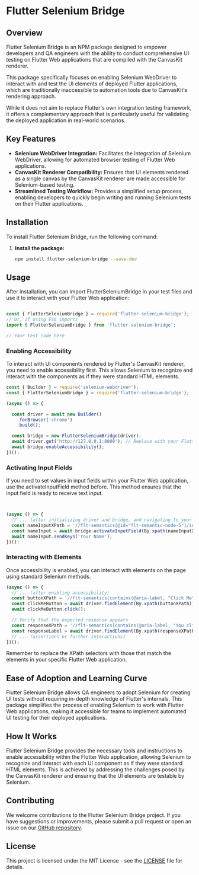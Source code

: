# Flutter Selenium Bridge

## Overview
Flutter Selenium Bridge is an NPM package designed to empower developers and QA engineers with the ability to conduct comprehensive UI testing on Flutter Web applications that are compiled with the CanvasKit renderer. 

This package specifically focuses on enabling Selenium WebDriver to interact with and test the UI elements of deployed Flutter applications, which are traditionally inaccessible to automation tools due to CanvasKit's rendering approach.

While it does not aim to replace Flutter's own integration testing framework, it offers a complementary approach that is particularly useful for validating the deployed application in real-world scenarios.

## Key Features
- **Selenium WebDriver Integration:** Facilitates the integration of Selenium WebDriver, allowing for automated browser testing of Flutter Web applications.
- **CanvasKit Renderer Compatibility:** Ensures that UI elements rendered as a single canvas by the CanvasKit renderer are made accessible for Selenium-based testing.
- **Streamlined Testing Workflow:** Provides a simplified setup process, enabling developers to quickly begin writing and running Selenium tests on their Flutter applications.

## Installation
To install Flutter Selenium Bridge, run the following command:

1. **Install the package:**
   ```sh
   npm install flutter-selenium-bridge --save-dev
   ```

## Usage
After installation, you can import FlutterSeleniumBridge in your test files and use it to interact with your Flutter Web application:

   ```javascript

   const { FlutterSeleniumBridge } = require('flutter-selenium-bridge');
   // Or, if using ES6 imports
   import { FlutterSeleniumBridge } from 'flutter-selenium-bridge';

   // Your test code here
   ```

### Enabling Accessibility
To interact with UI components rendered by Flutter's CanvasKit renderer, you need to enable accessibility first. This allows Selenium to recognize and interact with the components as if they were standard HTML elements.

```javascript
const { Builder } = require('selenium-webdriver');
const { FlutterSeleniumBridge } = require('flutter-selenium-bridge');

(async () => {

  const driver = await new Builder()
    .forBrowser('chrome')
    .build();

  const bridge = new FlutterSeleniumBridge(driver);
  await driver.get('http://127.0.0.1:8000'); // Replace with your Flutter Web app URL
  await bridge.enableAccessibility();
})();
```

### Activating Input Fields
If you need to set values in input fields within your Flutter Web application, use the activateInputField method before. This method ensures that the input field is ready to receive text input.

```javascript


(async () => {
  // ... (after initializing driver and bridge, and navigating to your web app)
  const nameInputXPath = '//flt-semantics[@id="flt-semantic-node-5"]/input';
  const nameInput = await bridge.activateInputField(By.xpath(nameInputXPath));
  await nameInput.sendKeys('Your Name');
})();
```

### Interacting with Elements
Once accessibility is enabled, you can interact with elements on the page using standard Selenium methods.

```javascript
(async () => {
  // ... (after enabling accessibility)
  const buttonXPath = '//flt-semantics[contains(@aria-label, "Click Me")]';
  const clickMeButton = await driver.findElement(By.xpath(buttonXPath));
  await clickMeButton.click();

  // Verify that the expected response appears
  const responseXPath = '//flt-semantics[contains(@aria-label, "You clicked me")]';
  const responseLabel = await driver.findElement(By.xpath(responseXPath));
  // ... (assertions or further interactions)
})();
```

Remember to replace the XPath selectors with those that match the elements in your specific Flutter Web application.

## Ease of Adoption and Learning Curve
Flutter Selenium Bridge allows QA engineers to adopt Selenium for creating UI tests without requiring in-depth knowledge of Flutter's internals. This package simplifies the process of enabling Selenium to work with Flutter Web applications, making it accessible for teams to implement automated UI testing for their deployed applications.

## How It Works
Flutter Selenium Bridge provides the necessary tools and instructions to enable accessibility within the Flutter Web application, allowing Selenium to recognize and interact with each UI component as if they were standard HTML elements. This is achieved by addressing the challenges posed by the CanvasKit renderer and ensuring that the UI elements are testable by Selenium.

## Contributing
We welcome contributions to the Flutter Selenium Bridge project. If you have suggestions or improvements, please submit a pull request or open an issue on our [GitHub repository](https://github.com/rentready/flutter-selenium-bridge).

## License
This project is licensed under the MIT License - see the [LICENSE](./LICENSE) file for details.